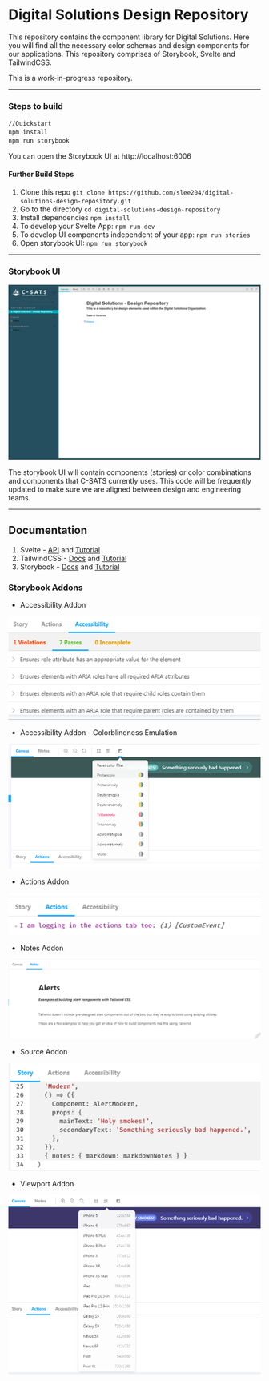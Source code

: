 # Digital Solutions Design Repository

This repository contains the component library for Digital Solutions. Here you will find all the necessary color schemas and design components for our applications. This repository comprises of Storybook, Svelte and TailwindCSS.

This is a work-in-progress repository.

---

### Steps to build

```bash
//Quickstart
npm install
npm run storybook
```

You can open the Storybook UI at http://localhost:6006

#### Further Build Steps

1. Clone this repo `git clone https://github.com/slee204/digital-solutions-design-repository.git`
2. Go to the directory `cd digital-solutions-design-repository`
3. Install dependencies `npm install`
4. To develop your Svelte App: `npm run dev`
5. To develop UI components independent of your app: `npm run stories`
6. Open storybook UI: `npm run storybook`

---

### Storybook UI

![Storybook UI](assets/storybook-ui.png)

The storybook UI will contain components (stories) or color combinations and components that C-SATS currently uses. This code will be frequently updated to make sure we are aligned between design and engineering teams.

---

## Documentation

1. Svelte - [API](https://svelte.dev/docs) and [Tutorial](https://svelte.dev/tutorial/)
2. TailwindCSS - [Docs](https://tailwindcss.com/docs) and [Tutorial](https://tailwindcss.com/screencasts/)
3. Storybook - [Docs](https://storybook.js.org/docs/basics/introduction/) and [Tutorial](https://www.learnstorybook.com/intro-to-storybook/svelte/en/get-started/)

### Storybook Addons

- Accessibility Addon

![Accessibility Addon](assets/storybook-accessibility-addon.PNG)

- Accessibility Addon - Colorblindness Emulation

![Accessibility Addon - Colorblindness Emulation](assets/storybook-accessibility-addon-colorblindness-emulation.PNG)

- Actions Addon

![Actions Addon](assets/storybook-actions-addon.PNG)

- Notes Addon

![Notes Addon](assets/storybook-Documentation-Component.PNG)

- Source Addon

![Source Addon](assets/storybook-storycode-addon.PNG)

- Viewport Addon

![Source Addon](assets/storybook-viewport-addon.PNG)
